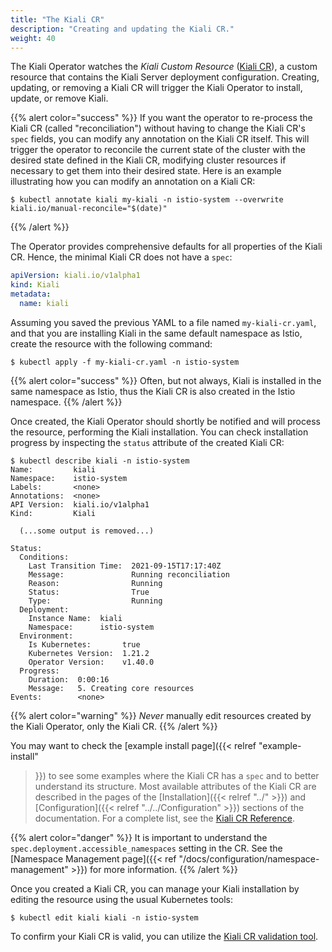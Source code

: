 ```yaml
---
title: "The Kiali CR"
description: "Creating and updating the Kiali CR."
weight: 40
---
```


The Kiali Operator watches the _Kiali Custom Resource_ ([Kiali CR](/docs/configuration/kialis.kiali.io)), a custom resource that  contains the Kiali Server deployment configuration. Creating, updating, or removing a
Kiali CR will trigger the Kiali Operator to install, update, or remove Kiali.

{{% alert color="success" %}}
If you want the operator to re-process the Kiali CR (called "reconciliation") without having to change the Kiali CR's `spec` fields, you can modify any annotation on the Kiali CR itself. This will trigger the operator to reconcile the current state of the cluster with the desired state defined in the Kiali CR, modifying cluster resources if necessary to get them into their desired state. Here is an example illustrating how you can modify an annotation on a Kiali CR:
```
$ kubectl annotate kiali my-kiali -n istio-system --overwrite kiali.io/manual-reconcile="$(date)"
```
{{% /alert %}}

The Operator provides comprehensive defaults for all properties of the Kiali
CR. Hence, the minimal Kiali CR does not have a `spec`:

```yaml
apiVersion: kiali.io/v1alpha1
kind: Kiali
metadata:
  name: kiali
```

Assuming you saved the previous YAML to a file named `my-kiali-cr.yaml`, and that you are
installing Kiali in the same default namespace as Istio, create the resource with the following command:

```
$ kubectl apply -f my-kiali-cr.yaml -n istio-system
```

{{% alert color="success" %}}
Often, but not always, Kiali is installed in the same namespace as Istio, thus the Kiali CR is also created in the Istio namespace.
{{% /alert %}}

Once created, the Kiali Operator should shortly be notified and will process the resource,  performing the Kiali
installation. You can check installation progress by inspecting the `status` attribute of the created Kiali CR:

```
$ kubectl describe kiali -n istio-system
Name:         kiali
Namespace:    istio-system
Labels:       <none>
Annotations:  <none>
API Version:  kiali.io/v1alpha1
Kind:         Kiali

  (...some output is removed...)

Status:
  Conditions:
    Last Transition Time:  2021-09-15T17:17:40Z
    Message:               Running reconciliation
    Reason:                Running
    Status:                True
    Type:                  Running
  Deployment:
    Instance Name:  kiali
    Namespace:      istio-system
  Environment:
    Is Kubernetes:       true
    Kubernetes Version:  1.21.2
    Operator Version:    v1.40.0
  Progress:
    Duration:  0:00:16
    Message:   5. Creating core resources
Events:        <none>
```

{{% alert color="warning" %}}
*Never* manually edit resources created by the Kiali Operator, only the Kiali CR.
{{% /alert %}}

You may want to check the [example install page]({{< relref "example-install"
>}}) to see some examples where the Kiali CR has a `spec` and to better
understand its structure. Most available attributes of the Kiali CR are
described in the pages of the [Installation]({{< relref "../" >}}) and
[Configuration]({{< relref "../../Configuration" >}}) sections of the
documentation. For a complete list, see the [Kiali CR Reference](/docs/configuration/kialis.kiali.io).

{{% alert color="danger" %}}
It is important to understand the `spec.deployment.accessible_namespaces` setting in the CR. See the
[Namespace Management page]({{< ref "/docs/configuration/namespace-management" >}})
for more information.
{{% /alert %}}

Once you created a Kiali CR, you can manage your Kiali installation by editing
the resource using the usual Kubernetes tools:

```
$ kubectl edit kiali kiali -n istio-system
```

To confirm your Kiali CR is valid, you can utilize the [Kiali CR validation tool](/docs/configuration/kialis.kiali.io/#validating-your-kiali-cr).
